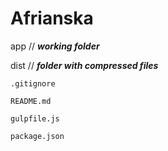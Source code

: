 # Afrianska

app	// ***working folder***

dist // ***folder with compressed files***

    .gitignore

    README.md	

    gulpfile.js

    package.json

